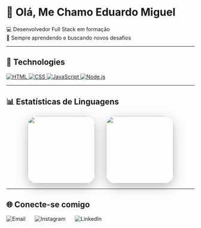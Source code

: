# 👋 Olá, Me Chamo Eduardo Miguel  


💻 Desenvolvedor Full Stack em formação  
🎯 Sempre aprendendo e buscando novos desafios  

---

## 🚀 Technologies

<!-- HTML -->
<a href="https://developer.mozilla.org/pt-BR/docs/Web/HTML" target="_blank">
  <img src="https://img.shields.io/badge/HTML-00FFFF?style=for-the-badge&logo=html5&logoColor=000000" alt="HTML"/>
</a>

<!-- CSS -->
<a href="https://developer.mozilla.org/pt-BR/docs/Web/CSS" target="_blank">
  <img src="https://img.shields.io/badge/CSS-00FFFF?style=for-the-badge&logo=css3&logoColor=000000" alt="CSS"/>
</a>

<!-- JavaScript -->
<a href="https://developer.mozilla.org/pt-BR/docs/Web/JavaScript" target="_blank">
  <img src="https://img.shields.io/badge/JavaScript-00FFFF?style=for-the-badge&logo=javascript&logoColor=000000" alt="JavaScript"/>
</a>

<!-- Node.js -->
<a href="https://nodejs.org/" target="_blank">
  <img src="https://img.shields.io/badge/Node.js-00FFFF?style=for-the-badge&logo=node.js&logoColor=000000" alt="Node.js"/>
</a>



---

## 📊 Estatísticas de Linguagens

<p align="center" style="display: flex; justify-content: center; gap: 30px; flex-wrap: wrap; align-items: center;">
  
  <!-- GitHub Stats geral -->
  <img height="180em" src="https://github-readme-stats.vercel.app/api?username=TWLMORFEU&show_icons=true&count_private=true&include_all_commits=true&title_color=00FFFF&icon_color=00FFFF&text_color=00FFFF&bg_color=000000" style="border-radius: 25px; box-shadow: 0 10px 30px rgba(0,0,0,0.25); transition: transform 0.3s;" onmouseover="this.style.transform='scale(1.08)'" onmouseout="this.style.transform='scale(1)'"/>

  <!-- Gráfico de linguagens em donut -->
  <img height="180em" src="https://github-readme-stats.vercel.app/api/top-langs/?username=TWLMORFEU&layout=donut&langs_count=8&title_color=00FFFF&text_color=00FFFF&bg_color=000000&hide_border=false&icon_color=00FFFF" style="border-radius: 25px; box-shadow: 0 10px 30px rgba(0,0,0,0.25); transition: transform 0.3s;" onmouseover="this.style.transform='scale(1.08)'" onmouseout="this.style.transform='scale(1)'"/>

</p>







---

## 🌐 Conecte-se comigo  


<p align="left" style="display: flex; gap: 25px; flex-wrap: wrap; justify-content: flex-start;">

  <!-- Email -->
  <a href="mailto:eduardomiguel.34521@gmail.com" target="_blank" style="text-decoration: none;">
    <img src="https://img.shields.io/badge/Email-00FFFF?style=for-the-badge&logo=gmail&logoColor=000000&height=35" alt="Email"/>
  </a>

  <!-- Instagram -->
  <a href="https://www.instagram.com/edu.st_?igsh=MWw4cmN1bXNmZHI5Ng%3D%3D&utm_source=qr" target="_blank" style="text-decoration: none;">
    <img src="https://img.shields.io/badge/Instagram-00FFFF?style=for-the-badge&logo=instagram&logoColor=000000&height=35" alt="Instagram"/>
  </a>

  <!-- LinkedIn -->
  <a href="https://www.linkedin.com/in/eduardo-badar%C3%B3-996421347?utm_source=share&utm_campaign=share_via&utm_content=profile&utm_medium=ios_app" target="_blank" style="text-decoration: none;">
        <img src="https://img.shields.io/badge/LinkedIn-00FFFF?style=for-the-badge&logo=linkedin&logoColor=FFFFFF&height=35" alt="LinkedIn"/>
  </a>

</p>



